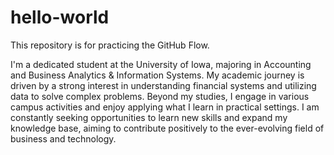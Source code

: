 # hello-world
This repository is for practicing the GitHub Flow.

I'm a dedicated student at the University of Iowa, majoring in Accounting and Business Analytics & Information Systems. My academic journey is driven by a strong interest in understanding financial systems and utilizing data to solve complex problems. Beyond my studies, I engage in various campus activities and enjoy applying what I learn in practical settings. I am constantly seeking opportunities to learn new skills and expand my knowledge base, aiming to contribute positively to the ever-evolving field of business and technology.
